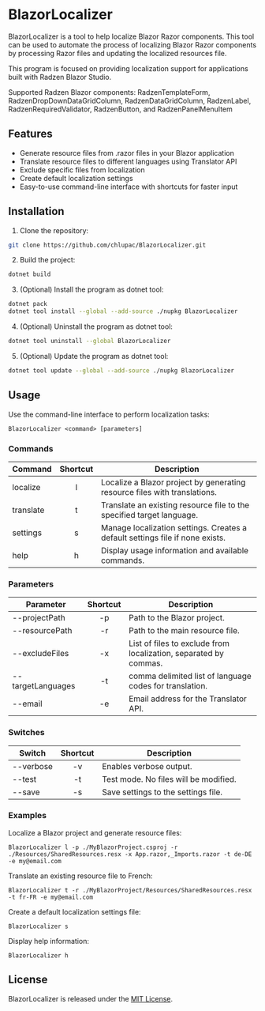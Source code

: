 # BlazorLocalizer

BlazorLocalizer is a tool to help localize Blazor Razor components. This tool can be used to automate the process of localizing Blazor Razor components by processing Razor files and updating the localized resources file.

This program is focused on providing localization support for applications built with Radzen Blazor Studio.

Supported Radzen Blazor components:
RadzenTemplateForm, RadzenDropDownDataGridColumn, RadzenDataGridColumn, RadzenLabel, RadzenRequiredValidator, RadzenButton, and RadzenPanelMenuItem

## Features

* Generate resource files from .razor files in your Blazor application
* Translate resource files to different languages using Translator API
* Exclude specific files from localization
* Create default localization settings
* Easy-to-use command-line interface with shortcuts for faster input

## Installation

1. Clone the repository:

```sh
git clone https://github.com/chlupac/BlazorLocalizer.git
```

2. Build the project:

```sh
dotnet build
```

3. (Optional) Install the program as dotnet tool:

```sh 
dotnet pack
dotnet tool install --global --add-source ./nupkg BlazorLocalizer
```

4. (Optional) Uninstall the program as dotnet tool:

```sh
dotnet tool uninstall --global BlazorLocalizer
```

5. (Optional) Update the program as dotnet tool:

```sh
dotnet tool update --global --add-source ./nupkg BlazorLocalizer
```

## Usage

Use the command-line interface to perform localization tasks:

```
BlazorLocalizer <command> [parameters]
```

### Commands

| Command   | Shortcut | Description                                                                   |
|-----------|:--------:|-------------------------------------------------------------------------------|
| localize  |    l     | Localize a Blazor project by generating resource files with translations.     |
| translate |    t     | Translate an existing resource file to the specified target language.         |
| settings  |    s     | Manage localization settings. Creates a default settings file if none exists. |
| help      |    h     | Display usage information and available commands.                             |

### Parameters

| Parameter         | Shortcut | Description                                                      |
|-------------------|:--------:|------------------------------------------------------------------|
| --projectPath     |    -p    | Path to the Blazor project.                                      |
| --resourcePath    |    -r    | Path to the main resource file.                                  |
| --excludeFiles    |    -x    | List of files to exclude from localization, separated by commas. |
| --targetLanguages |    -t    | comma delimited list of language codes for translation.          |
| --email           |    -e    | Email address for the Translator API.                            |

### Switches

| Switch    | Shortcut | Description                           |
|-----------|:--------:|---------------------------------------|
| --verbose |    -v    | Enables verbose output.               |
| --test    |    -t    | Test mode. No files will be modified. |
| --save    |    -s    | Save settings to the settings file.   |

### Examples

Localize a Blazor project and generate resource files:

```
BlazorLocalizer l -p ./MyBlazorProject.csproj -r ./Resources/SharedResources.resx -x App.razor,_Imports.razor -t de-DE -e my@email.com
```

Translate an existing resource file to French:

```
BlazorLocalizer t -r ./MyBlazorProject/Resources/SharedResources.resx -t fr-FR -e my@email.com
```

Create a default localization settings file:

```
BlazorLocalizer s
```

Display help information:

```
BlazorLocalizer h
```

## License

BlazorLocalizer is released under the [MIT License](LICENSE).
